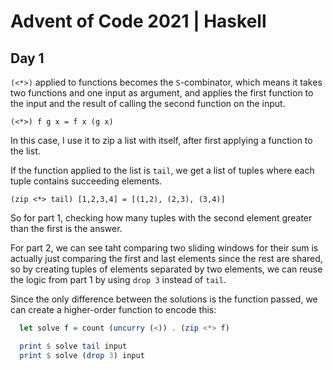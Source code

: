 # Advent of Code 2021 | Haskell

## Day 1

`(<*>)` applied to functions becomes the `S`-combinator, which means it takes two
functions and one input as argument, and applies the first function to the input
and the result of calling the second function on the input.

`(<*>) f g x = f x (g x)`

In this case, I use it to zip a list with itself, after first applying a function
 to the list.

If the function applied to the list is `tail`, we get a list of tuples where
 each tuple contains succeeding elements.

`(zip <*> tail) [1,2,3,4] = [(1,2), (2,3), (3,4)]`

So for part 1, checking how many tuples with the second element greater than the first 
is the answer.

For part 2, we can see taht comparing two sliding windows for their sum is
actually just comparing the first and last elements since the rest are shared,
so by creating tuples of elements separated by two elements, we can reuse the
logic from part 1 by using `drop 3` instead of `tail`.

Since the only difference between the solutions is the function passed, we can create a higher-order function to encode this:

```haskell
  let solve f = count (uncurry (<)) . (zip <*> f)

  print $ solve tail input
  print $ solve (drop 3) input
```

